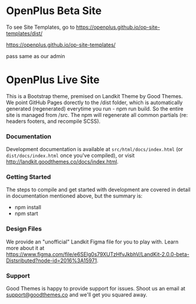 # OpenPlus Beta Site

To see Site Templates, go to https://openplus.github.io/op-site-templates/dist/

https://openplus.github.io/op-site-templates/

pass same as our admin

# OpenPlus Live Site

This is a Bootstrap theme, premised on Landkit Theme by Good Themes.
We point GitHub Pages dorectly to the /dist folder, which is automatically generated (regenerated) everytime you run - npm run build. So the entire site is managed from /src. The npm will regenerate all common partials (re: headers footers, and recompile SCSS). 

### Documentation

Development documentation is available at `src/html/docs/index.html` (or `dist/docs/index.html` once you've compiled), or visit http://landkit.goodthemes.co/docs/index.html.

### Getting Started

The steps to compile and get started with development are covered in detail in documentation mentioned above, but the summary is:

- npm install
- npm start

### Design Files

We provide an "unofficial" Landkit Figma file for you to play with. Learn more about it at https://www.figma.com/file/e6SElg0s79XUTzHfvJkbhV/LandKit-2.0.0-beta-Distsributed?node-id=2016%3A15971.

### Support

Good Themes is happy to provide support for issues. Shoot us an email at support@goodthemes.co and we'll get you squared away.

